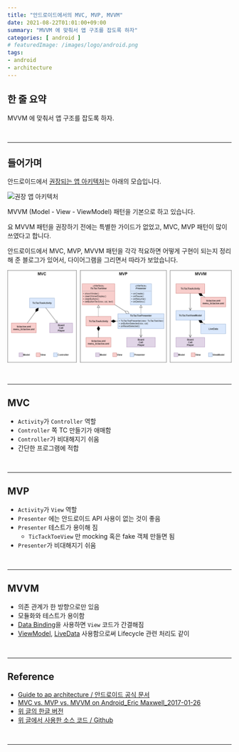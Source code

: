 ```yaml
---
title: "안드로이드에서의 MVC, MVP, MVVM"
date: 2021-08-22T01:01:00+09:00
summary: "MVVM 에 맞춰서 앱 구조를 잡도록 하자"
categories: [ android ]
# featuredImage: /images/logo/android.png
tags:
- android
- architecture
---
```


## 한 줄 요약

MVVM 에 맞춰서 앱 구조를 잡도록 하자.

<br/>

---

## 들어가며

안드로이드에서 [권장되는 앱 아키텍처](https://developer.android.com/jetpack/guide#overview)는 아래의 모습입니다.

![권장 앱 아키텍처](https://developer.android.com/topic/libraries/architecture/images/final-architecture.png)

MVVM (Model - View - ViewModel) 패턴을 기본으로 하고 있습니다.

요 MVVM 패턴을 권장하기 전에는 특별한 가이드가 없었고, MVC, MVP 패턴이 많이 쓰였다고 합니다.

안드로이드에서 MVC, MVP, MVVM 패턴을 각각 적요하면 어떻게 구현이 되는지 정리해 준 블로그가 있어서, 다이어그램을 그리면서 따라가 보았습니다.

![android-app-architecture](/images/android/android-app-architecture.png)

<br/>

---

## MVC

- `Activity`가 `Controller` 역할
- `Controller` 쪽 TC 만들기가 애매함
- `Controller`가 비대해지기 쉬움
- 간단한 프로그램에 적합

<br/>

---

## MVP

- `Activity`가 `View` 역할
- `Presenter` 에는 안드로이드 API 사용이 없는 것이 좋음
- `Presenter` 테스트가 용이해 짐
  - `TicTackToeView` 만 mocking 혹은 fake 객체 만들면 됨
- `Presenter`가 비대해지기 쉬움

<br/>

---

## MVVM

- 의존 관계가 한 방향으로만 있음
- 모듈화와 테스트가 용이함
- [Data Binding](https://developer.android.com/topic/libraries/data-binding/index.html)을 사용하면 `View` 코드가 간결해짐
- [ViewModel](https://developer.android.com/topic/libraries/architecture/viewmodel), [LiveData](https://developer.android.com/topic/libraries/architecture/livedata) 사용함으로써 Lifecycle 관련 처리도 같이

<br/>

---

## Reference

- [Guide to ap architecture / 안드로이드 공식 문서](https://developer.android.com/jetpack/guide#overview)
- [MVC vs. MVP vs. MVVM on Android\_Eric Maxwell\_2017-01-26](https://academy.realm.io/posts/eric-maxwell-mvc-mvp-and-mvvm-on-android/)
- [위 글의 한글 버전](https://academy.realm.io/kr/posts/eric-maxwell-mvc-mvp-and-mvvm-on-android/)
- [위 글에서 사용한 소스 코드 / Github](https://github.com/ericmaxwell2003/ticTacToe)

<br/>

---
